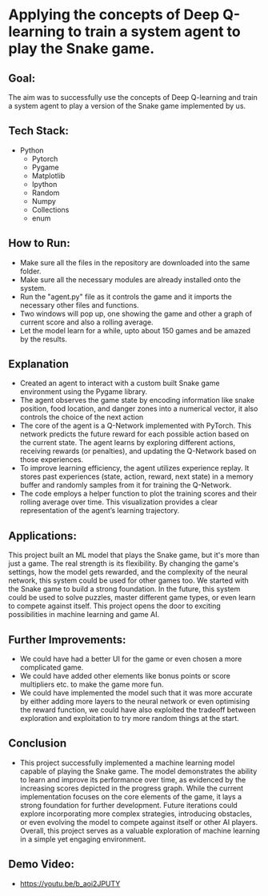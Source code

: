 #  Applying the concepts of Deep Q-learning to train a system agent to play the Snake game.

## Goal:
The aim was to successfully use the concepts of Deep Q-learning and train a system agent to play a version of the Snake game implemented by us.

## Tech Stack:
* Python
    * Pytorch
    * Pygame
    * Matplotlib
    * Ipython 
    * Random
    * Numpy
    * Collections
    * enum

## How to Run:
* Make sure all the files in the repository are downloaded into the same folder.
* Make sure all the necessary modules are already installed onto the system.
* Run the "agent.py" file as it controls the game and it imports the necessary other files and functions.
* Two windows will pop up, one showing the game and other a graph of current score and also a rolling average.
* Let the model learn for a while, upto about 150 games and be amazed by the results.

## Explanation
* Created an agent to interact with a custom built Snake game environment using the Pygame library.
* The agent observes the game state by encoding information like snake position, food location, and danger zones into a numerical vector, it also controls the choice of the next action
* The core of the agent is a Q-Network implemented with PyTorch. This network predicts the future reward for each possible action based on the current state. The agent learns by exploring different actions, receiving rewards (or penalties), and updating the Q-Network based on those experiences.
* To improve learning efficiency, the agent utilizes experience replay. It stores past experiences (state, action, reward, next state) in a memory buffer and randomly samples from it for training the Q-Network.
* The code employs a helper function to plot the training scores and their rolling average over time. This visualization provides a clear representation of the agent’s learning trajectory.

## Applications:
This project built an ML model that plays the Snake game, but it's more than just a game. The real strength is its flexibility. By changing the game's settings, how the model gets rewarded, and the complexity of the neural network, this system could be used for other games too. We started with the Snake game to build a strong foundation. In the future, this system could be used to solve puzzles, master different game types, or even learn to compete against itself. This project opens the door to exciting possibilities in machine learning and game AI.

## Further Improvements:
* We could have had a better UI for the game or even chosen a more complicated game.
* We could have added other elements like bonus points or score multipliers etc. to make the game more fun.
* We could have implemented the model such that it was more accurate by either adding more layers to the neural network or even optimising the reward function, we could have also exploited the tradeoff between exploration and exploitation to try more random things at the start. 

## Conclusion
* This project successfully implemented a machine learning model capable of playing the Snake game. The model demonstrates the ability to learn and improve its performance over time, as evidenced by the increasing scores depicted in the progress graph. While the current implementation focuses on the core elements of the game, it lays a strong foundation for further development. Future iterations could explore incorporating more complex strategies, introducing obstacles, or even evolving the model to compete against itself or other AI players. Overall, this project serves as a valuable exploration of machine learning in a simple yet engaging environment.

## Demo Video:
* https://youtu.be/b_aoi2JPUTY
